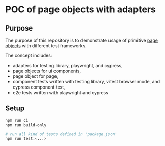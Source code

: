 # POC of page objects with adapters

## Purpose

The purpose of this repository is to demonstrate usage of primitive [page objects](https://spyro-soft.com/developers/page-object-model-pattern-for-effective-automation-testing) with different test frameworks.

The concept includes:

- adapters for testing library, playwright, and cypress,
- page objects for ui components,
- page object for page,
- component tests written with testing library, vitest browser mode, and cypress component test,
- e2e tests written with playwright and cypress

## Setup

```sh
npm run ci
npm run build-only

# run all kind of tests defined in 'package.json'
npm run test:<...>
```
